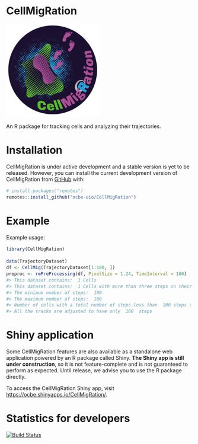 
CellMigRation
=============

<!--
###############################################################################
######## DO NOT EDIT THIS FILE DIRECTLY. PLEASE READ THE COMMENT BELOW ########
###############################################################################

README.md is generated from README.Rmd. Please edit the Rmd file and regenerate
this one by running `rmarkdown::render("README.Rmd)` in R.
-->
<img src="cell_migration_logo.png" width="50%" alt="CellMigRation">

An R package for tracking cells and analyzing their trajectories.

Installation
============

CellMigRation is under active development and a stable version is yet to be released. However, you can install the current development version of CellMigRation from [GitHub](https://github.com/) with:

``` r
# install.packages("remotes")
remotes::install_github("ocbe-uio/CellMigRation")
```

Example
=======

Example usage:

``` r
library(CellMigRation)

data(TrajectoryDataset)
df <- CellMig(TrajectoryDataset[1:100, ])
preproc <- rmPreProcessing(df, PixelSize = 1.24, TimeInterval = 100)
#> This dataset contains:  1 Cells 
#> This dataset contains:  1 Cells with more than three steps in their tracks 
#> The minimum number of steps:  100 
#> The maximum number of steps:  100 
#> Number of cells with a total number of steps less than  100 steps : 0 
#> All the tracks are adjusted to have only  100  steps
```

Shiny application
=================

Some CellMigRation features are also available as a standalone web application powered by an R package called Shiny. **The Shiny app is still under construction**, so it is not feature-complete and is not guaranteed to perform as expected. Until release, we advise you to use the R package directly.

To access the CellMigRation Shiny app, visit <https://ocbe.shinyapps.io/CellMigRation/>.

Statistics for developers
=========================

<!-- badges: start -->
[![Build Status](https://travis-ci.org/ocbe-uio/CellMigRation.svg?branch=master)](https://travis-ci.org/ocbe-uio/CellMigRation) <!-- badges: end -->
